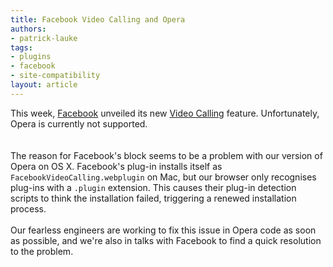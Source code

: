 ```yaml
---
title: Facebook Video Calling and Opera
authors:
- patrick-lauke
tags:
- plugins
- facebook
- site-compatibility
layout: article
---
```

This week, <a href="http://www.facebook.com">Facebook</a> unveiled its new <a href="http://www.facebook.com/videocalling">Video Calling</a> feature. Unfortunately, Opera is currently not supported.<br/><br/><span class='imgcenter'><img alt='' src='http://files.myopera.com/patrickhlauke/blog/fb-video.png' /></span> <br/><br/>The reason for Facebook&#39;s block seems to be a problem with our version of Opera on OS X. Facebook&#39;s plug-in installs itself as <code>FacebookVideoCalling.webplugin</code> on Mac,  but our browser only recognises plug-ins with a <code>.plugin</code> extension. This causes their plug-in detection scripts to think the installation failed, triggering a renewed installation process.<br/><br/>Our fearless engineers are working to fix this issue in Opera code as soon as possible, and we&#39;re also in talks with Facebook to find a quick resolution to the problem.
